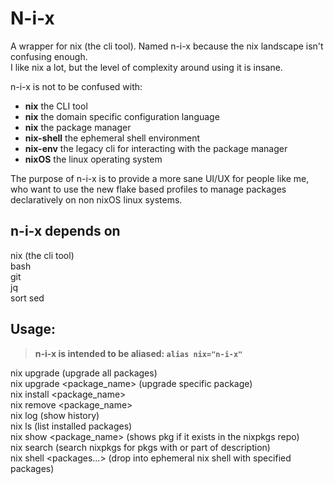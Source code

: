 # N-i-x

A wrapper for nix (the cli tool). Named n-i-x because the nix landscape isn't confusing enough.  
I like nix a lot, but the level of complexity around using it is insane.  

n-i-x is not to be confused with:
- **nix** the CLI tool
- **nix** the domain specific configuration language
- **nix** the package manager
- **nix-shell** the ephemeral shell environment
- **nix-env** the legacy cli for interacting with the package manager
- **nixOS** the linux operating system

The purpose of n-i-x is to provide a more sane UI/UX for people like me, who want to use the new flake based profiles to manage packages declaratively on non nixOS linux systems.

## n-i-x depends on
nix (the cli tool)  
bash  
git  
jq  
sort
sed  

## Usage:

> **n-i-x is intended to be aliased: `alias nix="n-i-x"`**

nix upgrade (upgrade all packages)  
nix upgrade <package_name> (upgrade specific package)  
nix install <package_name>  
nix remove <package_name>  
nix log (show history)  
nix ls (list installed packages)  
nix show <package_name> (shows pkg if it exists in the nixpkgs repo)  
nix search <term> (search nixpkgs for pkgs with <name> or part of description)  
nix shell <packages...> (drop into ephemeral nix shell with specified packages)  
